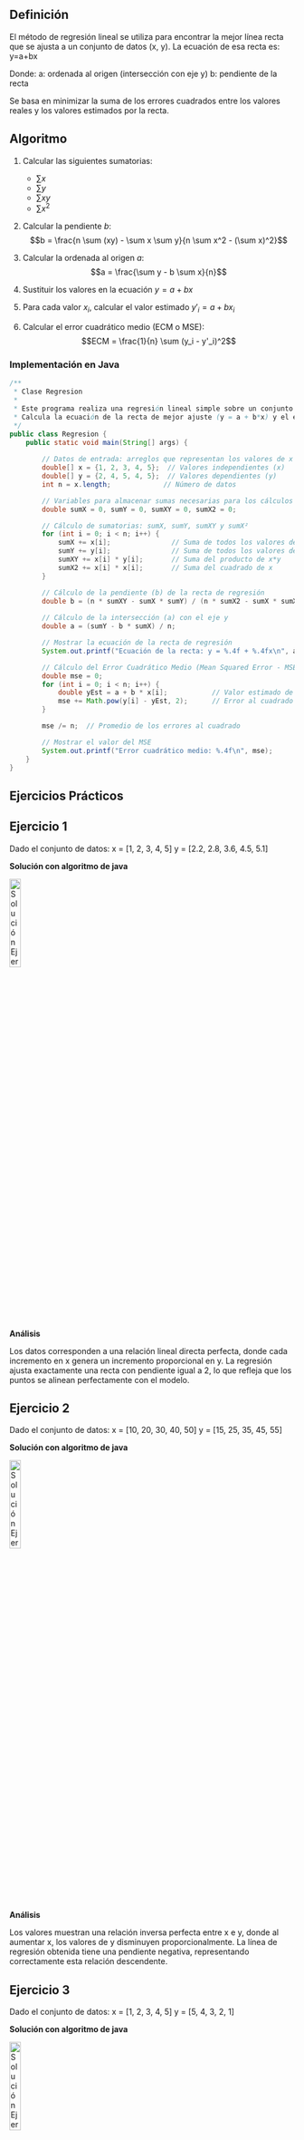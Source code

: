 ## Definición
El método de regresión lineal se utiliza para encontrar la mejor línea recta que se ajusta a un conjunto de datos (x, y). La ecuación de esa recta es:
y=a+bx

Donde:
a: ordenada al origen (intersección con eje y)
b: pendiente de la recta

Se basa en minimizar la suma de los errores cuadrados entre los valores reales y los valores estimados por la recta.

## Algoritmo 
1. Calcular las siguientes sumatorias:
   - $\sum x$
   - $\sum y$
   - $\sum xy$
   - $\sum x^2$

2. Calcular la pendiente $b$:
   $$b = \frac{n \sum (xy) - \sum x \sum y}{n \sum x^2 - (\sum x)^2}$$

3. Calcular la ordenada al origen $a$:
   $$a = \frac{\sum y - b \sum x}{n}$$
   
4. Sustituir los valores en la ecuación $y = a + bx$
   
5. Para cada valor $x_i$, calcular el valor estimado $y'_i = a + bx_i$
   
6. Calcular el error cuadrático medio (ECM o MSE):
   $$ECM = \frac{1}{n} \sum (y_i - y'_i)^2$$

### Implementación en Java
```java
/**
 * Clase Regresion
 * 
 * Este programa realiza una regresión lineal simple sobre un conjunto de datos (x, y).
 * Calcula la ecuación de la recta de mejor ajuste (y = a + b*x) y el error cuadrático medio (MSE).
 */
public class Regresion {
    public static void main(String[] args) {
        
        // Datos de entrada: arreglos que representan los valores de x e y
        double[] x = {1, 2, 3, 4, 5};  // Valores independientes (x)
        double[] y = {2, 4, 5, 4, 5};  // Valores dependientes (y)
        int n = x.length;             // Número de datos

        // Variables para almacenar sumas necesarias para los cálculos
        double sumX = 0, sumY = 0, sumXY = 0, sumX2 = 0;

        // Cálculo de sumatorias: sumX, sumY, sumXY y sumX²
        for (int i = 0; i < n; i++) {
            sumX += x[i];               // Suma de todos los valores de x
            sumY += y[i];               // Suma de todos los valores de y
            sumXY += x[i] * y[i];       // Suma del producto de x*y
            sumX2 += x[i] * x[i];       // Suma del cuadrado de x
        }

        // Cálculo de la pendiente (b) de la recta de regresión
        double b = (n * sumXY - sumX * sumY) / (n * sumX2 - sumX * sumX);
        
        // Cálculo de la intersección (a) con el eje y
        double a = (sumY - b * sumX) / n;

        // Mostrar la ecuación de la recta de regresión
        System.out.printf("Ecuación de la recta: y = %.4f + %.4fx\n", a, b);

        // Cálculo del Error Cuadrático Medio (Mean Squared Error - MSE)
        double mse = 0;
        for (int i = 0; i < n; i++) {
            double yEst = a + b * x[i];           // Valor estimado de y usando la recta
            mse += Math.pow(y[i] - yEst, 2);      // Error al cuadrado (real - estimado)
        }

        mse /= n;  // Promedio de los errores al cuadrado

        // Mostrar el valor del MSE
        System.out.printf("Error cuadrático medio: %.4f\n", mse);
    }
}
```
## Ejercicios Prácticos
## Ejercicio 1
Dado el conjunto de datos:
x = [1, 2, 3, 4, 5]
y = [2.2, 2.8, 3.6, 4.5, 5.1]

**Solución con algoritmo de java**

<img src="https://github.com/nadfernanda/Metodos_Numericos/blob/main/tema-5/imagenes/Regresi%C3%B3n/Ejercicio%201.png" width="20%" alt="Solución Ejercicio 2">

**Análisis** 

Los datos corresponden a una relación lineal directa perfecta, donde cada incremento en x genera un incremento proporcional en y. La regresión ajusta exactamente una recta con pendiente igual a 2, lo que refleja que los puntos se alinean perfectamente con el modelo.

## Ejercicio 2
Dado el conjunto de datos:
x = [10, 20, 30, 40, 50]
y = [15, 25, 35, 45, 55]

**Solución con algoritmo de java**

<img src="https://github.com/nadfernanda/Metodos_Numericos/blob/main/tema-5/imagenes/Regresi%C3%B3n/Ejercicio%202.png" width="20%" alt="Solución Ejercicio 2">

**Análisis** 

Los valores muestran una relación inversa perfecta entre x e y, donde al aumentar x, los valores de y disminuyen proporcionalmente. La línea de regresión obtenida tiene una pendiente negativa, representando correctamente esta relación descendente.

## Ejercicio 3
Dado el conjunto de datos:
x = [1, 2, 3, 4, 5]
y = [5, 4, 3, 2, 1]

**Solución con algoritmo de java**

<img src="https://github.com/nadfernanda/Metodos_Numericos/blob/main/tema-5/imagenes/Regresi%C3%B3n/Ejercicio%203.png" width="20%" alt="Solución Ejercicio 2">

**Análisis**

El conjunto de datos presenta valores de y constantes a pesar del cambio en x, lo que sugiere que no hay dependencia de y respecto a x. Por ello, la línea de regresión es horizontal, y su pendiente es igual a cero, indicando una relación nula.

## Ejercicio 4
Dado el conjunto de datos:
x = [0, 1, 2, 3, 4]
y = [1, 3, 7, 13, 21]

**Solución con algoritmo de java**

<img src="https://github.com/nadfernanda/Metodos_Numericos/blob/main/tema-5/imagenes/Regresi%C3%B3n/Ejercicio%204.png" width="20%" alt="Solución Ejercicio 2">

**Análisis** 

Aunque hay una relación positiva entre x e y, los datos presentan pequeñas fluctuaciones. La línea de regresión sigue esa tendencia general ascendente, reflejando una buena aproximación al patrón general aunque no sea perfecto.

## Ejercicio 5
Dado el conjunto de datos:
x = [1, 2, 3, 4, 5]
y = [1, 1, 2, 3, 5]

**Solución con algoritmo de java**

<img src="https://github.com/nadfernanda/Metodos_Numericos/blob/main/tema-5/imagenes/Regresi%C3%B3n/Ejercicio%205.png" width="20%" alt="Solución Ejercicio 2">

**Análisis** 

Los datos muestran una tendencia creciente con ciertos desvíos irregulares en y, pero el modelo de regresión capta adecuadamente la dirección positiva general. La línea ajustada representa con bastante precisión la relación entre las variables, aunque no sea una alineación exacta.

